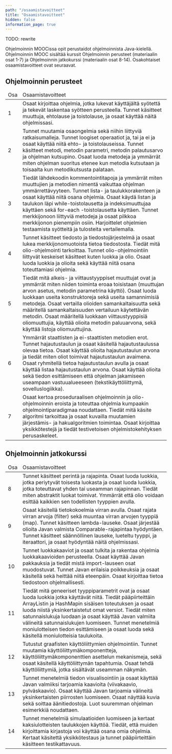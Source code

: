 ```yaml
---
path: "/osaamistavoitteet"
title: "Osaamistavoitteet"
hidden: false
information_page: true
---
```


TODO: rewrite

Ohjelmoinnin MOOCissa opit perustaidot ohjelmoinnista Java-kielellä. Ohjelmoinnin MOOC sisältää kurssit Ohjelmoinnin perusteet (materiaalin osat 1-7) ja Ohjelmoinnin jatkokurssi (materiaalin osat 8-14). Osakohtaiset osaamistavoitteet ovat seuraavat.

## Ohjelmoinnin perusteet

<table>
    <thead>
    <tr>
        <td>Osa</td>
        <td>Osaamistavoitteet</td>
    </tr>
    </thead>
    <tbody>
    <tr>
        <td>1</td>
        <td>
        Osaat kirjoittaa ohjelmia, jotka lukevat käyttäjältä syötettä ja
        tekevät laskentaa syötteen perusteella. Tunnet käsitteet
        muuttuja, ehtolause ja toistolause, ja osaat käyttää näitä
        ohjelmissasi.
        </td>
    </tr>
    <tr>
        <td>2</td>
        <td>
        Tunnet muutamia osaongelmia sekä niihin liittyviä
        ratkaisumalleja. Tunnet loogiset operaatiot ja, tai ja ei ja
        osaat käyttää niitä ehto- ja toistolauseissa. Tunnet käsitteet
        metodi, metodin parametri, metodin palautusarvo ja ohjelman
        kutsupino. Osaat luoda metodeja ja ymmärrät miten ohjelman
        suoritus etenee kun metodia kutsutaan ja toisaalta kun
        metodikutsusta palataan.
        </td>
    </tr>
    <tr>
        <td>3</td>
        <td>
        Tiedät lähdekoodin kommentointitapoja ja ymmärrät miten
        muuttujien ja metodien nimentä vaikuttaa ohjelman
        ymmärrettävyyteen. Tunnet lista- ja taulukkorakenteen ja osaat
        käyttää niitä osana ohjelmia. Osaat käydä listan ja taulukon
        läpi while-toistolausetta ja indeksimuuttujaa käyttäen sekä
        for-each -toistolausetta käyttäen. Tunnet merkkijonoon liittyviä
        metodeja ja osaat pilkkoa merkkijonon pienempiin osiin.
        Harjoittelet ohjelmien testaamista syötteitä ja tulosteita
        vertailemalla.
        </td>
    </tr>
    <tr>
        <td>4</td>
        <td>
        Tunnet käsitteet tiedosto ja tiedostojärjestelmä ja osaat lukea
        merkkijonomuotoista tietoa tiedostosta. Tiedät mitä
        olio-ohjelmointi tarkoittaa. Tunnet olio-ohjelmointiin liittyvät
        keskeiset käsitteet kuten luokka ja olio. Osaat luoda luokkia ja
        olioita sekä käyttää niitä osana toteuttamiasi ohjelmia.
        </td>
    </tr>
    <tr>
        <td>5</td>
        <td>
        Tiedät mitä alkeis- ja viittaustyyppiset muuttujat ovat ja
        ymmärrät miten niiden toiminta eroaa toisistaan (muuttujan arvon
        asetus, metodin parametrina käyttö). Osaat luoda luokkaan useita
        konstruktoreja sekä useita samannimisiä metodeja. Osaat
        vertailla olioiden samankaltaisuutta sekä määritellä
        samankaltaisuuden vertailuun käytettävän metodin. Osaat
        määritellä luokkaan viittaustyyppisiä oliomuuttujia, käyttää
        olioita metodin paluuarvona, sekä käyttää listoja
        oliomuuttujina.
        </td>
    </tr>
    <tr>
        <td>6</td>
        <td>
        Ymmärrät staattisten ja ei-staattisten metodien erot. Tunnet
        hajautustaulun ja osaat käsitellä hajautustaulussa olevaa
        tietoa. Osaat käyttää olioita hajautustaulun arvona ja tiedät
        miten oliot toimivat hajautustaulun avaimena. Osaat ryhmitellä
        tietoa hajautustaulun avulla ja osaat käyttää listaa
        hajautustaulun arvona. Osaat käyttää olioita sekä tiedon
        esittämiseen että ohjelman jakamiseen useampaan vastuualueeseen
        (tekstikäyttöliittymä, sovelluslogiikka).
        </td>
    </tr>
    <tr>
        <td>7</td>
        <td>
        Osaat kertoa proseduraalisen ohjelmoinnin ja olio-ohjelmoinnin
        eroista ja toteuttaa ohjelmia kumpaakin ohjelmointiparadigmaa
        noudattaen. Tiedät mitä käsite algoritmi tarkoittaa ja osaat
        kuvailla muutamien järjestämis- ja hakualgoritmien toimintaa.
        Osaat kirjoittaa yksikkötestejä ja tiedät testivetoisen
        ohjelmistokehityksen perusaskeleet.
        </td>
    </tr>
    </tbody>
</table>

## Ohjelmoinnin jatkokurssi

<table>
    <thead>
    <tr>
        <td>Osa</td>
        <td>Osaamistavoitteet</td>
    </tr>
    </thead>
    <tbody>
    <tr>
        <td>8</td>
        <td>
        Tunnet käsitteet perintä ja rajapinta. Osaat luoda luokkia,
        jotka periytyvät toisesta luokasta ja osaat luoda luokkia, jotka
        toteuttavat yhden tai useamman rajapinnan. Tiedät miten
        abstraktit luokat toimivat. Ymmärrät että olio voidaan esittää
        kaikkien sen todellisten tyyppien avulla.
        </td>
    </tr>
    <tr>
        <td>9</td>
        <td>
        Osaat käsitellä tietokokoelmia virran avulla. Osaat rajata
        virran arvoja (filter) sekä muuntaa virran arvojen tyyppiä
        (map). Tunnet käsitteen lambda-lauseke. Osaat järjestää olioita
        Javan valmista Comparable-rajapintaa hyödyntäen. Tunnet
        käsitteet säännöllinen lauseke, lueteltu tyyppi, ja iteraattori,
        ja osaat hyödyntää näitä ohjelmissasi.
        </td>
    </tr>
    <tr>
        <td>10</td>
        <td>
        Tunnet luokkakaaviot ja osaat tulkita ja rakentaa ohjelmia
        luokkakaavioiden perusteella. Osaat käyttää Javan pakkauksia ja
        tiedät mistä import-lauseen osat muodostuvat. Tunnet Javan
        erilaisia poikkeuksia ja osaat käsitellä sekä heittää niitä
        eteenpäin. Osaat kirjoittaa tietoa tiedostoon ohjelmallisesti.
        </td>
    </tr>
    <tr>
        <td>11</td>
        <td>
        Tiedät mitä geneeriset tyyppiparametrit ovat ja osaat luoda
        luokkia jotka käyttävät niitä. Tiedät pääpiirteittäin
        ArrayListin ja HashMapin sisäisen toteutuksen ja osaat luoda
        niistä yksinkertaistetut omat versiot. Tiedät miten
        satunnaislukuja luodaan ja osaat käyttää Javan valmiita
        välineitä satunnaislukujen luomiseen. Tunnet menetelmiä
        moniulotteisen tiedon esittämiseen ja osaat luoda sekä käsitellä
        moniulotteisia taulukoita.
        </td>
    </tr>
    <tr>
        <td>12</td>
        <td>
        Tutustut graafisten käyttöliittymien ohjelmointiin. Tunnet
        muutamia käyttöliittymäkomponentteja,
        käyttöliittymäkomponenttien asettelun mekanismeja, sekä osaat
        käsitellä käyttöliittymän tapahtumia. Osaat tehdä
        käyttöliittymiä, jotka sisältävät useamman näkymän.
        </td>
    </tr>
    <tr>
        <td>13</td>
        <td>
        Tunnet menetelmiä tiedon visualisointiin ja osaat käyttää Javan
        valmiiksi tarjoamia kaavioita (viivakaavio, pylväskaavio). Osaat
        käyttää Javan tarjoamia välineitä yksinkertaisten piirrosten
        luomiseen. Osaat näyttää kuvia sekä soittaa äänitiedostoja. Luot
        suuremman ohjelman esimerkkiä noudattaen.
        </td>
    </tr>
    <tr>
        <td>14</td>
        <td>
        Tunnet menetelmiä simulaatioiden luomiseen ja kertaat
        kaksiulotteisten taulukkojen käyttöä. Tiedät, että muiden
        kirjoittamia kirjastoja voi käyttää osana omia ohjelmia. Kertaat
        käsitettä yksikkötestaus ja tunnet pääpiirteittäin käsitteen
        testikattavuus.
        </td>
    </tr>
    </tbody>
</table>
